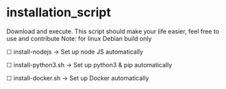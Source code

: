 # installation_script
Download and execute. This script should make your life easier, feel free to use and contribute
Note: for linux Debian build only

☐ install-nodejs -> Set up node JS automatically

☐ install-python3.sh -> Set up python3 & pip automatically

☐ install-docker.sh -> Set up Docker automatically
